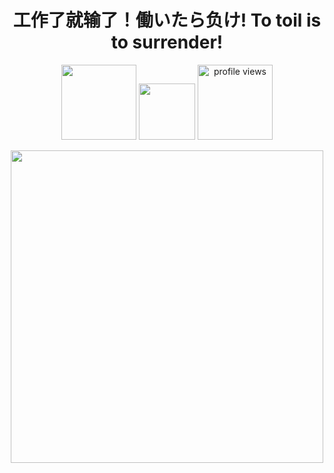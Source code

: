 <h1 align="center">工作了就输了！働いたら负け! To toil is to surrender!</h1>

<p align="center"> 
  <img src="https://img.shields.io/badge/Google%20Scholar-4385FE.svg?&color=d6d6d6&style=flat-square&logo=google-scholar" width="120px" alt="" />
  <img src="https://img.shields.io/github/stars/mikastars39?style=flat-square&logo=github&label=Stars&color=gray" width="90px" alt="" /> 
  <img src="https://komarev.com/ghpvc/?username=mikastars39&style=flat-square" width="120px" alt="profile views" /> 
</p>

<p align="center"> 
  <img src="https://github-readme-stats.vercel.app/api?username=mikastars39&count_private=true&theme=merko&show_icons=true&count_private=true&sanitize=true" width="500px" alt="" />
</p>
<!-- 
[![Yu Zhang's github stats](https://github-readme-stats.vercel.app/api?username=yzhangcs&hide=issues&show_icons=true)](https://github.com/yzhangcs)
[![Top Langs](https://github-readme-stats.vercel.app/api/top-langs/?username=yzhangcs&layout=compact)](https://github.com/yzhangcs)
-->
